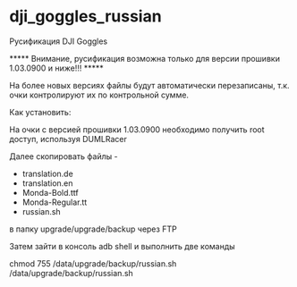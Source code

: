 # dji_goggles_russian
Русификация DJI Goggles

***** Внимание, русификация возможна только для версии прошивки 1.03.0900 и ниже!!! *****

На более новых версиях файлы будут автоматически перезаписаны, т.к. очки контролируют их по контрольной сумме.

Как установить:

На очки с версией прошивки 1.03.0900 необходимо получить root доступ, используя DUMLRacer

Далее скопировать файлы -
- translation.de
- translation.en
- Monda-Bold.ttf
- Monda-Regular.tt
- russian.sh

в папку upgrade/upgrade/backup через FTP

Затем зайти в консоль adb shell и выполнить две команды

chmod 755 /data/upgrade/backup/russian.sh
/data/upgrade/backup/russian.sh
